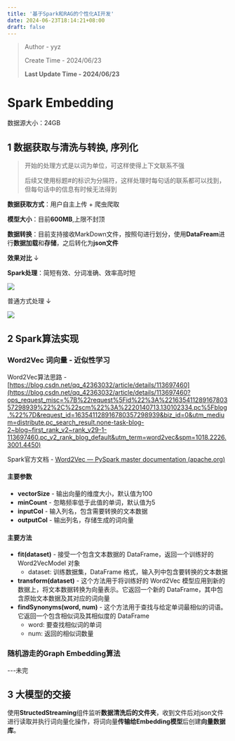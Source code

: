 ```yaml
---
title: '基于Spark和RAG的个性化AI开发'
date: 2024-06-23T18:14:21+08:00
draft: false
---
```


> Author - yyz
>
> Create Time - 2024/06/23
>
> **Last Update Time - 2024/06/23**

# Spark Embedding

数据源大小：24GB

## 1 数据获取与清洗与转换, 序列化

> 开始的处理方式是以词为单位，可这样使得上下文联系不强
>
> 后续又使用标题#的标识为分隔符，这样处理时每句话的联系都可以找到，但每句话中的信息有时候无法得到

**数据获取方式**：用户自主上传 + 爬虫爬取

**模型大小**：目前**600MB**,上限不封顶

**数据转换**：目前支持接收MarkDown文件，按照句进行划分，使用**DataFream**进行**数据加载**和**存储**，之后转化为**json文件**

**效果对比** ↓

**Spark处理**：简短有效、分词准确、效率高时短

![](spark_data.png)

普通方式处理 ↓

![](json-data.png)

## 2 Spark算法实现

### Word2Vec 词向量 - 近似性学习

Word2Vec算法思路 - [https://blog.csdn.net/qq_42363032/article/details/113697460](https://blog.csdn.net/qq_42363032/article/details/113697460?ops_request_misc=%7B%22request%5Fid%22%3A%22163541128916780357298939%22%2C%22scm%22%3A%2220140713.130102334.pc%5Fblog.%22%7D&request_id=163541128916780357298939&biz_id=0&utm_medium=distribute.pc_search_result.none-task-blog-2~blog~first_rank_v2~rank_v29-1-113697460.pc_v2_rank_blog_default&utm_term=word2vec&spm=1018.2226.3001.4450)

Spark官方文档 - [Word2Vec — PySpark master documentation (apache.org)](https://spark.apache.org/docs/latest/api/python/reference/api/pyspark.ml.feature.Word2Vec.html)

#### 主要参数

- **vectorSize** - 输出向量的维度大小，默认值为100
- **minCount** - 忽略频率低于此值的单词，默认值为5
- **inputCol** - 输入列名，包含需要转换的文本数据
- **outputCol** - 输出列名，存储生成的词向量

#### 主要方法

- **fit(dataset)** - 接受一个包含文本数据的 DataFrame，返回一个训练好的 Word2VecModel 对象
  - dataset: 训练数据集，DataFrame 格式，输入列中包含要转换的文本数据
- **transform(dataset)** - 这个方法用于将训练好的 Word2Vec 模型应用到新的数据上，将文本数据转换为向量表示。它返回一个新的 DataFrame，其中包含原始文本数据及其对应的词向量
- **findSynonyms(word, num)** - 这个方法用于查找与给定单词最相似的词语。它返回一个包含相似词及其相似度的 DataFrame
  - word: 要查找相似词的单词
  - num: 返回的相似词数量

### 随机游走的Graph Embedding算法

---未完

## 3 大模型的交接

使用**StructedStreaming**组件监听**数据清洗后的文件夹**，收到文件后对json文件进行读取并执行词向量化操作，将词向量**传输给Embedding模型**后创建**向量数据库**。
